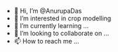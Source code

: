 - 👋 Hi, I’m @AnurupaDas
- 👀 I’m interested in crop modelling
- 🌱 I’m currently learning ...
- 💞️ I’m looking to collaborate on ...
- 📫 How to reach me ...

<!---
AnurupaDas/AnurupaDas is a ✨ special ✨ repository because its `README.md` (this file) appears on your GitHub profile.
You can click the Preview link to take a look at your changes.
--->

